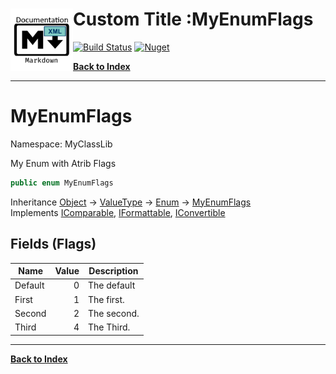 # <img align="left" width="100" height="100" src="icon.png">Custom Title :MyEnumFlags 
[![Build Status](https://dev.azure.com/charlesdevandiere/charlesdevandiere/_apis/build/status/charlesdevandiere.xmldoc2md?branchName=master)](https://dev.azure.com/charlesdevandiere/charlesdevandiere/_build/latest?definitionId=2&branchName=master)
[![Nuget](https://img.shields.io/nuget/v/XMLDoc2Markdown.svg?color=blue&logo=nuget)](https://www.nuget.org/packages/XMLDoc2Markdown)

[**Back to Index**](index.md)
- - -

# MyEnumFlags

Namespace: MyClassLib

My Enum with Atrib Flags

```csharp
public enum MyEnumFlags
```

Inheritance [Object](https://docs.microsoft.com/en-us/dotnet/api/system.object) → [ValueType](https://docs.microsoft.com/en-us/dotnet/api/system.valuetype) → [Enum](https://docs.microsoft.com/en-us/dotnet/api/system.enum) → [MyEnumFlags](./myclasslib.myenumflags.md)<br>
Implements [IComparable](https://docs.microsoft.com/en-us/dotnet/api/system.icomparable), [IFormattable](https://docs.microsoft.com/en-us/dotnet/api/system.iformattable), [IConvertible](https://docs.microsoft.com/en-us/dotnet/api/system.iconvertible)

## Fields (Flags)

| Name | Value | Description |
| --- | --: | --- |
| Default | 0 | The default |
| First | 1 | The first. |
| Second | 2 | The second. |
| Third | 4 | The Third. |


- - -
[**Back to Index**](index.md)
